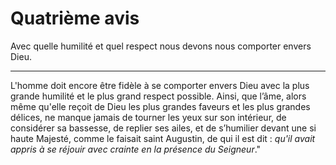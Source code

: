 # Quatrième avis

Avec quelle humilité et quel respect nous devons nous comporter envers Dieu.

***

L'homme doit encore être fidèle à se comporter envers Dieu avec la plus grande humilité et le plus grand respect possible. Ainsi, que l’âme, alors même qu'elle reçoit de Dieu les plus grandes faveurs et les plus grandes délices, ne manque jamais de tourner les yeux sur son intérieur, de considérer sa bassesse, de replier ses ailes, et de s’humilier devant une si haute Majesté, comme le faisait saint Augustin, de qui il est dit : *qu'il avait appris à se réjouir avec crainte en la présence du Seigneur*."

